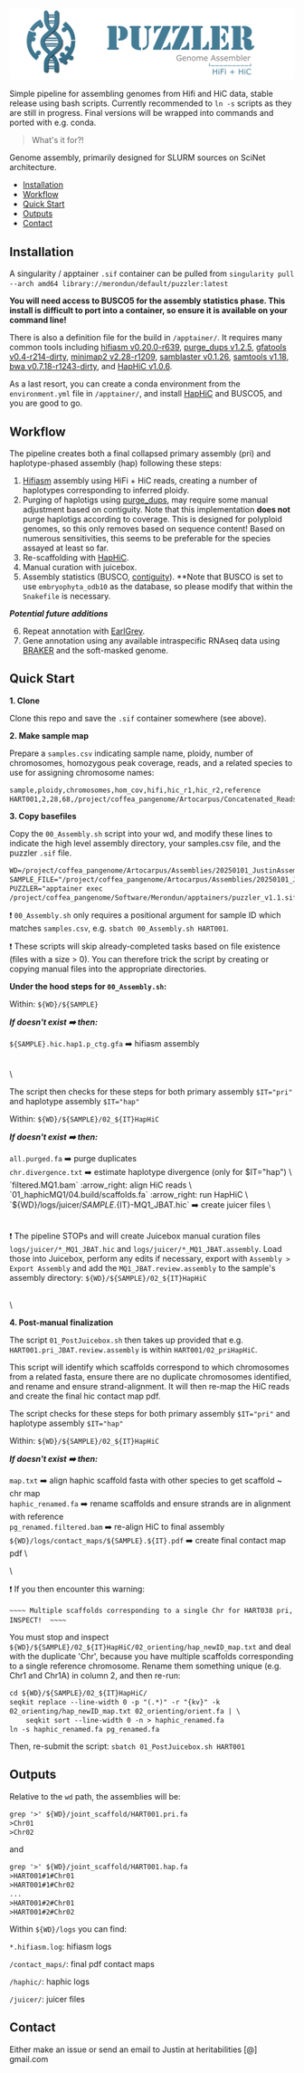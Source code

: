 ![Puzzler](/examples/figs/logo.png)

Simple pipeline for assembling genomes from Hifi and HiC data, stable release using bash scripts. Currently recommended to `ln -s` scripts as they are still in progress. Final versions will be wrapped into commands and ported with e.g. conda. 

> What's it for?!

Genome assembly, primarily designed for SLURM sources on SciNet architecture. 

<!-- TOC start (generated with https://github.com/derlin/bitdowntoc) -->

- [Installation](#installation)
- [Workflow](#workflow)
- [Quick Start](#quick-start)
- [Outputs ](#outputs)
- [Contact](#contact)

<!-- TOC end --> 

<!-- TOC --><a name="installation"></a>
## Installation

A singularity / apptainer `.sif` container can be pulled from `singularity pull --arch amd64 library://merondun/default/puzzler:latest` 

**You will need access to BUSCO5 for the assembly statistics phase. This install is difficult to port into a container, so ensure it is available on your command line!** 

There is also a definition file for the build in `/apptainer/`. It requires many common tools including [hifiasm v0.20.0-r639](https://github.com/chhylp123/hifiasm), [purge_dups v1.2.5](https://github.com/dfguan/purge_dups), [gfatools v0.4-r214-dirty](https://github.com/lh3/gfatools), [minimap2 v2.28-r1209](https://github.com/lh3/minimap2), [samblaster v0.1.26](https://github.com/GregoryFaust/samblaster), [samtools v1.18](https://github.com/samtools/samtools), [bwa v0.7.18-r1243-dirty](https://bio-bwa.sourceforge.net/), and [HapHiC v1.0.6](https://github.com/zengxiaofei/HapHiC).

As a last resort, you can create a conda environment from the `environment.yml` file in `/apptainer/`, and install [HapHiC](https://github.com/zengxiaofei/HapHiC) and BUSCO5, and you are good to go. 

<!-- TOC --><a name="workflow"></a>
## Workflow

The pipeline creates both a final collapsed primary assembly (pri) and haplotype-phased assembly (hap) following these steps:

1) [Hifiasm](https://github.com/chhylp123/hifiasm) assembly using HiFi + HiC reads, creating a number of haplotypes corresponding to inferred ploidy.
2) Purging of haplotigs using [purge_dups](https://github.com/dfguan/purge_dups), may require some manual adjustment based on contiguity. Note that this implementation **does not** purge haplotigs according to coverage. This is designed for polyploid genomes, so this only removes based on sequence content! Based on numerous sensitivities, this seems to be preferable for the species assayed at least so far. 
3) Re-scaffolding with [HapHiC](https://github.com/zengxiaofei/HapHiC). 
4) Manual curation with juicebox. 
5) Assembly statistics (BUSCO, [contiguity](https://github.com/MikeTrizna/assembly_stats)). **Note that BUSCO is set to use `embryophyta_odb10` as the database, so please modify that within the `Snakefile` is necessary. 

***Potential future additions***

6) Repeat annotation with [EarlGrey](https://github.com/TobyBaril/EarlGrey).
7) Gene annotation using any available intraspecific RNAseq data using [BRAKER](https://github.com/Gaius-Augustus/BRAKER) and the soft-masked genome.

<!-- TOC --><a name="quick-start"></a>
## Quick Start

**1. Clone** 

Clone this repo and save the `.sif` container somewhere (see above). 

**2. Make sample map** 

Prepare a `samples.csv` indicating sample name, ploidy, number of chromosomes, homozygous peak coverage, reads, and a related species to use for assigning chromosome names:

```
sample,ploidy,chromosomes,hom_cov,hifi,hic_r1,hic_r2,reference
HART001,2,28,68,/project/coffea_pangenome/Artocarpus/Concatenated_Reads/HART001.HiFi.fastq.gz,/project/coffea_pangenome/Artocarpus/Concatenated_Reads/HART001.HiC.R1.fastq.gz,/project/coffea_pangenome/Artocarpus/Concatenated_Reads/HART001.HiC.R2.fastq.gz,/project/coffea_pangenome/Artocarpus/Concatenated_Reads/ASM2540343.fa
```

**3. Copy basefiles** 

Copy the `00_Assembly.sh` script into your wd, and modify these lines to indicate the high level assembly directory, your samples.csv file, and the puzzler `.sif` file. 

```
WD=/project/coffea_pangenome/Artocarpus/Assemblies/20250101_JustinAssemblies
SAMPLE_FILE="/project/coffea_pangenome/Artocarpus/Assemblies/20250101_JustinAssemblies/samples.csv"
PUZZLER="apptainer exec /project/coffea_pangenome/Software/Merondun/apptainers/puzzler_v1.1.sif"
```

:exclamation: `00_Assembly.sh` only requires a positional argument for sample ID which matches `samples.csv`, e.g. `sbatch 00_Assembly.sh HART001`. 

:exclamation: These scripts will skip already-completed tasks based on file existence (files with a size > 0). You can therefore trick the script by creating or copying manual files into the appropriate directories. 


**Under the hood steps for `00_Assembly.sh`:**

Within: `${WD}/${SAMPLE}`

***If doesn't exist :arrow_right: then:***

`${SAMPLE}.hic.hap1.p_ctg.gfa` :arrow_right: hifiasm assembly

\
\

The script then checks for these steps for both primary assembly `$IT="pri"` and haplotype assembly `$IT="hap"`

Within: `${WD}/${SAMPLE}/02_${IT}HapHiC`

***If doesn't exist :arrow_right: then:***

`all.purged.fa` :arrow_right: purge duplicates \
`chr.divergence.txt` :arrow_right: estimate haplotype divergence (only for $IT="hap") \
`filtered.MQ1.bam` :arrow_right: align HiC reads \
`01_haphicMQ1/04.build/scaffolds.fa` :arrow_right: run HapHiC \
`${WD}/logs/juicer/${SAMPLE}.${IT}-MQ1_JBAT.hic` :arrow_right: create juicer files \

\
:exclamation: The pipeline STOPs and will create Juicebox manual curation files `logs/juicer/*_MQ1_JBAT.hic` and `logs/juicer/*_MQ1_JBAT.assembly`. Load those into Juicebox, perform any edits if necessary, export with `Assembly > Export Assembly` and add the `MQ1_JBAT.review.assembly` to the sample's assembly directory: `${WD}/${SAMPLE}/02_${IT}HapHiC`

\
\

**4. Post-manual finalization**

The script `01_PostJuicebox.sh` then takes up provided that e.g. `HART001.pri_JBAT.review.assembly` is within `HART001/02_priHapHiC`.

This script will identify which scaffolds correspond to which chromosomes from a related fasta, ensure there are no duplicate chromosomes identified, and rename and ensure strand-alignment. It will then re-map the HiC reads and create the final hic contact map pdf. 


The script checks for these steps for both primary assembly `$IT="pri"` and haplotype assembly `$IT="hap"`

Within: `${WD}/${SAMPLE}/02_${IT}HapHiC`

***If doesn't exist :arrow_right: then:***

`map.txt` :arrow_right: align haphic scaffold fasta with other species to get scaffold ~ chr map \
`haphic_renamed.fa` :arrow_right: rename scaffolds and ensure strands are in alignment with reference \
`pg_renamed.filtered.bam` :arrow_right: re-align HiC to final assembly \
`${WD}/logs/contact_maps/${SAMPLE}.${IT}.pdf` :arrow_right: create final contact map pdf \

\


:exclamation: If you then encounter this warning: 

`~~~~ Multiple scaffolds corresponding to a single Chr for HART038 pri, INSPECT!  ~~~~` 

You must stop and inspect `${WD}/${SAMPLE}/02_${IT}HapHiC/02_orienting/hap_newID_map.txt` and deal with the duplicate 'Chr', because you have multiple scaffolds corresponding to a single reference chromosome. Rename them something unique (e.g. Chr1 and Chr1A) in column 2, and then re-run:

```
cd ${WD}/${SAMPLE}/02_${IT}HapHiC/
seqkit replace --line-width 0 -p "(.*)" -r "{kv}" -k 02_orienting/hap_newID_map.txt 02_orienting/orient.fa | \
    seqkit sort --line-width 0 -n > haphic_renamed.fa
ln -s haphic_renamed.fa pg_renamed.fa
```

Then, re-submit the script: `sbatch 01_PostJuicebox.sh HART001` 

<!-- TOC --><a name="outputs"></a>
## Outputs 

Relative to the `wd` path, the assemblies will be:
```
grep '>' ${WD}/joint_scaffold/HART001.pri.fa
>Chr01
>Chr02
```

and

```
grep '>' ${WD}/joint_scaffold/HART001.hap.fa
>HART001#1#Chr01
>HART001#1#Chr02
...
>HART001#2#Chr01
>HART001#2#Chr02
```

Within `${WD}/logs` you can find:

`*.hifiasm.log`: hifiasm logs 

`/contact_maps/`: final pdf contact maps

`/haphic/`: haphic logs 

`/juicer/`: juicer files


<!-- TOC --><a name="contact"></a>
## Contact

Either make an issue or send an email to Justin at heritabilities [@] gmail.com 